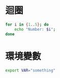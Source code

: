 # 迴圈
```bash
for i in {1..5}; do
	echo "Number: $i";
done
```

# 環境變數
```bash
export VAR="something"
```